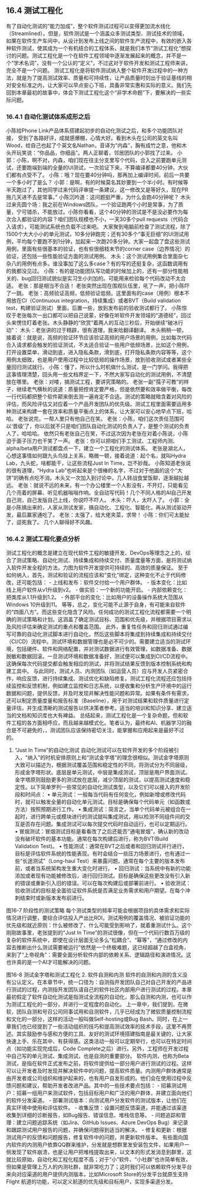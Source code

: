 ## 16.4 测试工程化

有了自动化测试的“能力加成”，整个软件测试过程可以变得更加流水线化（Streamlined）。但是，软件测试是一个涵盖众多测试类型、测试技术的领域，如果在软件生产车间中，从设计到发布上线之间的软件生产流程中，有效的嵌入各种软件测试，使其成为一个有机结合的工程体系，就是我们本节“测试工程化”想探讨的问题。测试工程化是一个在软件工程领域中逐渐发展起来的概念，并不是一个“学术名词”，没有一个公认的“定义”，不过这对于软件开发和测试工程师来讲，完全不是一个问题。
测试工程化是将软件测试纳入整个软件开发过程中的一种方法，就是为了提高测试效率、质量和可持续性，让产品质量时刻出于验证基线的相对安全标准之内，让大家可以早点安心下班，具备非常实惠和实际的意义。我们先回到本章最初的故事中，体会下测试工程化这个“非学术命题”下，要解决的一些实际问题。

### 16.4.1 自动化测试体系成形之后

小陈给Phone Link产品体系搭建起初步的自动化测试之后，和多个功能团队对接， 受到了各路好评，成就感爆棚，心情大好。看到木头在公司的英文名叫Wood，给自己也起了个英文名Nathan，音译为“内森”，胸有成竹之意，他和木头开玩笑说：“你品品，你细品”。两人正聊着，邻居团队的小郭找了过来。
小郭：小陈，啊不对，内森，咱们现在往主分支里写个代码，合入之前要跑单元测试，还要跑端到端的全量的UI测试，一次验证下来，不算编译都要40分钟，大伙们都有点受不了。
小陈：哦？现在要40分钟吗，那再加上编译时间，前后一共要一个多小时了是么？
小郭：是啊，有的时候莫名其妙要到一个半小时。有时候等半天跑过了，其他同学过来代码评审提一条建议，这一修改又是等好久，现在PR拖几天进不去是常事。”
小陈沉吟道：这问题挺严重，为什么会跑40分钟呢？
木头过来先圆个场：我之前在Windows团队，一个验证跑两个小时是常事，为了质量，宁可错杀，不能放过。小陈你看看，这个40分钟的测试是不是没必要作为每次合入都验证的内容？咱们团队规模也不小，一天30多个pull requests（代码合入请求），可能测试系统也负载不过来吧。
大家聚到电脑前检查了测试流程，除了1500个大大小小的单元测试，10多分钟跑完；还有30多个“事无巨细”的UI测试用例，平均每个要跑不到1分钟，加起来一次跑20多分钟。大家一起盘了盘这些测试用例，里面有些很基本的验证，也有些很细枝末节的corner case（边界情况）的验证，还包括一些性能验证方面的测试用例。
木头：这个测试用例集合里面杂七杂八的用例有点多。谁没事加了这么多case？有的写的还挺复杂，这函数调用有的我都没见过。
小陈：有的是功能团队写功能的时候加上的，还有一部分性能相关的、bug回归测试貌似是实习生小刘加的。可能用来检验每个代码改动不太合适。
老张：那是相当不合适！
老张突然出现在围观队伍里，吼了一声，把小陈吓了一跳。
老张：高频验证高频，低频验证低频。这里面有的case（用例）根本不用放在CI（Continuous integration，持续集成）或者BVT（Build validation test，构建验证测试）里面，后置一些，放到发布前的验收测试都行了。
小陈惊叹于老张每次一出口都可以把自己说蒙，好像在听软件开发领域的“道德经”，回过头来愣住盯着老张。木头静静的“欣赏”着两人的互动三秒后，开始继续“破冰行动”：
木头：老张讲的过于精辟，很有道理，我来给翻译翻译。
木头稍稍一顿，接着说：就是说，高频的验证环节应该验证高频的用户场景的用例，比如每次代码合入请求都会触发的验证测试，不太适合验证一些用户低频场景，比如这个用例，打开设置菜单，滑动到底，进入隐私条款，滑到底，打开隐私条款内容等等，这个用例太细致，也是用户使用过程中比较低频的操作场景，放到验收测试或者某些全量回归测试就行。
小陈：懂了，所以什么时机做什么测试，是一门学问。我得把这事情理清楚，回头用一些文档界定一下，不然大家写自动化的测试用例，不清楚放在哪里。
老张：对喽，搞测试工程，要讲究策略的。
老张一副“孺子可教”的样子，继续老气横秋的说道：质量把控肯定要严格，但是依然要和效率做平衡，每改一行代码都把整个软件颠来倒去测一遍肯定不合适。测试的策略就暗含着对风险的评估，而风险评估又对应着一个产品开发团队的优先级。测试工程里面需要运用多种测试来构建一套在效率和质量平衡点上的体系，让大家可以安心地早点下班，哈哈。
老张说完，一帮人里只有他自己在笑。
老张：小陈，咱们这次责任范围可以‘晋级’了，你以后就不只是咱们团队自动化测试的负责人了，是整个测试的负责人了，哈哈哈。
依然只有老张自己在笑，不过这次因为老张在对着小陈说，小陈迫于面子压力也干笑了一声。
老张：你可以把咱们手工测试、工程师内测、alpha/beta用户测试都盘点一下，建立一个工程化的测试体系。
老张是湖北人，心想这事情如何跟九头鸟挂上关系，略微一顿，接着说道：起个名，就叫Hydra Lab，九头蛇，啥都能干，让这些流程Just In Time，岂不妙哉。
小陈知道老张说的很有道理，“Hydra Lab”也听起来是个很棒的名字，不过对于他画的这个“大饼”的确有点吃不消。木头又一次加入到讨论中，几人转战食堂饭聊，逐渐越扯越远。
老张：就说不远的未来，有一个办公楼里一个人影没有，不开灯，只能看见几个亮着的屏幕、听见机器嗡嗡作响。全自动写代码！几个不同人格的AI自己开发自己测，自己发版自己上线，你说吓不吓人。
木头：吓人，太吓人了。
小郭：全是小陈搞出来的，人家从测试发家，搞自动化、工程化、智能化，再从测试驱动开发，最后赢家通吃了。
老张：太强了，给大佬夹菜，求带！
小陈：你们可太能扯了，逗死我了。
几个人聊得好不风趣。

### 16.4.2 测试工程化要点分析

测试工程化的概念是建立在现代软件工程的敏捷开发、DevOps等理念之上的，综合了测试策略、自动化测试、持续集成和持续交付、质量度量等方面，是将测试纳入软件开发全程的方法，力图为软件开发提供可持续的、高效的质量保证。
至于如何纳入，首先，测试和验证的流程应该和“变化”绑定，这种变化不止于代码修改，还可能包括： - 上线和发布：软件交付给一个用户群体。 - 版本变化：比如线上用户软件从v1升级到v2。 - 做实验：一个新的功能开启。 - 内部依赖变化：把类库从1.1升级到1.2。 - 外部平台的变化：比如用户的设备操作系统大范围从Windows 10升级到11。
等等，总之，变化可能不止源于自身，有可能来自软件的“四面八方”。而这些变化隐含了风险。任何成功的测试工程化流程都需要一个明确的测试策略和计划。这涵盖了确定测试目标、范围和优先级，并根据项目需求以及风险评估来确定测试的重点和覆盖范围。
此外，重复性任务和回归测试通过编写可靠的自动化测试脚本进行自动化，然后这些脚本将集成到持续集成和持续交付（CI/CD）流程中。测试环境和数据管理也是必不可少的。需要建立适当的测试环境，包括硬件、软件和网络配置，并对测试数据进行有效管理，如数据准备、数据脱敏和数据回滚。一旦测试环境和数据准备好，测试便可以集成到CI/CD流程中。这确保每次代码提交都会触发相应的测试，并将测试结果反馈到版本控制系统和构建工具中。
与此同时，测试人员、内测团队（如运营人员）应与开发人员紧密合作，响应反馈，进行持续集成、测试优化和缺陷修复。测试工程化流程还应包括持续监控和反馈机制，例如建立监控和日志系统，以便收集和分析生产环境中的运行数据和问题，提供反馈，并及时发现并解决性能问题和异常。如果有条件有需求，还可以制定质量度量和报告标准（Baseline），用于对测试结果和软件质量进行定量评估，并生成清晰的测试报告以供决策者参考。适当的培训和知识分享、建立适当的文档和知识库也大有裨益。
总结起来，测试工程化是一个复杂命题，但和软件工程的各方面相呼应，而且越来越模式化。笔者认为，最终和AI、机器学习的融合是不可避免的，，测试团队应该保持密切关注，能掌握和应用起来是最好不过的。
1. “Just In Time”的自动化测试
自动化测试可以在软件开发的多个阶段被引入，“纳入”的时机安排原则上和“测试金字塔”的理念很相似。测试金字塔原则大致可以描述为，根据测试覆盖范围和稳定性的不同，将测试分为不同层级，形成金字塔形状。底层是单元测试，中层是集成测试，顶层是用户界面测试。金字塔原则鼓励更多的测试放在底层，减少顶层的测试，以提高测试速度和稳定性。以下简单罗列一些常见的自动化测试类型，以及它们可以接入的开发阶段和时间点：
•	单元测试：一般每当代码有任何变化，例如新增或修改代码时，就可以触发全量的自动化单元测试。目标是确保每个代码单元（如函数或方法）按照预期进行工作。
•	集成测试：简言之，当单个代码单元被组合在一起时，进行跨单元或模块进行的测试就叫集成测试，用以检测不同组件间的交互是否存在问题。集成测试可以每次提交代码时自动运行，也可以定期运行。
•	冒烟测试：冒烟测试目标是看看改了之后还能否“通电冒烟”，确认新的改动没有破坏软件的基本功能。通常在每次构建后进行，称为BVT(Build Validation Test)。
•	性能测试：通常在BVT之后或者和回归测试并行进行，目标是评估软件系统的性能表现。有时会结合一些压力场景进行，也有通过一些“长途测试”（Long-haul Test）来暴露问题。通常在每个主要的版本发布前，或者当系统架构发生重大变化时进行。
•	回归测试：当系统中有新的功能添加或者现有功能被修改后，进行回归测试。目标是确保这些更改没有引入新的错误或重新引入旧的错误。可以在每次构建后或部署前进行。
•	验收测试：验收测试的目标是全面验证软件系统是否满足业务需求和用户期望。在每个冲刺结束时或新版本发布前进行。
 
图16-7 阶段性的测试策略
每个测试类型的频率可能会根据项目的具体需求和实际情况进行调整，要综合评估投入产出比ROI，测试用例的覆盖情况、被验证功能的优先级和就近原则：什么被修改了、什么可能受到影响了，就着重测试什么。这个刚刚故事里，老张提到的“Just In Time”的测试很像，但在一个代码行数百万级的复杂的软件系统中，即使在设计层面无论多么“松耦合”、“幂等”，“通过修改的内容去推断出什么测试需要被运行”依然是一个终极难题，这已经超越了白盒视角，来到了“上帝视角”：需要全面分析软件内部的依赖关系、逻辑路径和演进情况。这也许真的是一个AI才可能解决的问题。
 
图16-8 测试金字塔和测试工程化
2. 软件自测和内测
软件的自测和内测的含义没有公认定义。在本章节中，统一口径为：自测指开发团队自己对自己开发的产品进行测试的过程，内测指开发团队请自己的软件社区内部用户进行测试的过程。本章最初假定了软件自动化测试是指测试全流程的自动化，那么自测和内测，也可以作为测试工程化的一部分，并进行一定程度的自动化。
上一章中，我们提到，在微软，团队自测和号召公司同事试用和自测软件，几乎已经成为了微软质量控制流程和文化的一部分，这样的活动一般叫做Self-hosting或Bug Bash。同时，在上一章我们也已经提到了一些活动组织的技巧和提高测试效率的技术手段，这里不再赘述。其实鼓励参与感和方便的工具、友好的测试环境搭建指南是最关键的，让大家快速上手、乐在其中、有获得感。这类活动一般可以定期举行，也可以在特定时间点（如功能实现完成后，Code Complete之后）进行。另外，工程师在开发过程中自己写的单元测试、集成测试，也是自测的重要部分。
软件内测，也称为Beta测试，是指在软件正式发布之前，将软件提供给一部分用户进行测试的过程。这样可以让开发者及时发现并解决软件中的问题，提高软件质量。内测用户群体通常是由开发者或公司组织和维护起来的，也有用户自发形成的。他们会在使用过程中反馈问题和建议，帮助开发者改进产品。其中的一些技术要点包括： - 招募测试用户：招募一组用户来测试软件，包括目标用户和广泛的用户群体，并建立面向他们的软件分发渠道。 - 部署测试版本：向测试用户分发软件的测试版本，让他们在真实环境中使用和评估软件。 - 收集反馈：设置问题反馈渠道，并能通过该渠道收集到详细的诊断报告，如Bug报告、错误信息、堆栈信息等。 - 问题追踪和管理：建立问题追踪系统（如Jira、GitHub Issues、Azure DevOps Bug）来记录和跟踪测试用户报告的问题，并确保问题得到适当的解决。 - 修复和更新：根据测试用户的反馈和问题报告，修复软件中的问题，并更新软件版本。
有些面向国内软件的内测用户依靠QQ群来维护，分发就是想群里发安装包文件，如果用户一侧发现了软件崩溃，也是让用户把堆栈提取出来，以文本的形式发消息到群里，这就比较原始，自动化和工程化程度不高；对于“小”软件、“小社群”也许简单有效，但如果是管理上万人的内测社群，就非常吃力了；这时我们可以依赖软件分发平台来向对应渠道的用户提供内测版本，比如Microsoft Store的分发平台就原生支持Flight 航道的功能，可以定义航道的优先级和目标用户，实现多渠道分发。
